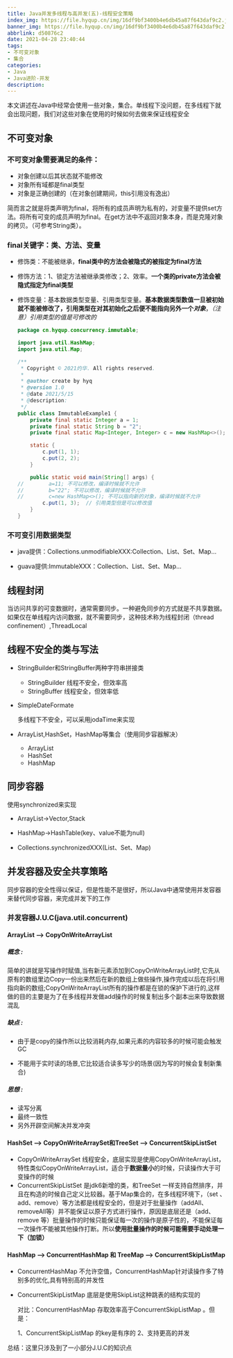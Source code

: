 ```yaml
---
title: Java并发多线程与高并发(五)-线程安全策略
index_img: https://file.hyqup.cn/img/16df9bf3400b4e6db45a87f643daf9c2.jpg
banner_img: https://file.hyqup.cn/img/16df9bf3400b4e6db45a87f643daf9c2.jpg
abbrlink: d50876c2
date: 2021-04-28 23:40:44
tags:
- 不可变对象
- 集合
categories:
- Java
- Java进阶-并发
description:
---
```


本文讲述在Java中经常会使用一些对象，集合。单线程下没问题，在多线程下就会出现问题，我们对这些对象在使用的时候如何去做来保证线程安全

<!-- more -->

## 不可变对象

### 不可变对象需要满足的条件：

- 对象创建以后其状态就不能修改
- 对象所有域都是final类型
- 对象是正确创建的（在对象创建期间，this引用没有逸出）

简而言之就是将类声明为final，将所有的成员声明为私有的，对变量不提供set方法。将所有可变的成员声明为final。在get方法中不返回对象本身，而是克隆对象的拷贝。（可参考String类）。

### final关键字：类、方法、变量

- 修饰类：不能被继承，**final类中的方法会被隐式的被指定为final方法**

- 修饰方法：1、锁定方法被继承类修改；2、效率。**一个类的private方法会被隐式指定为final类型**

- 修饰变量：基本数据类型变量、引用类型变量。**基本数据类型数值一旦被初始就不能被修改了，引用类型在对其初始化之后便不能指向另外一个*对象***，*（注意）引用类型的值是可修改的*

  ```java
  package cn.hyqup.concurrency.immutable;
  
  import java.util.HashMap;
  import java.util.Map;
  
  /**
   * Copyright © 2021灼华. All rights reserved.
   *
   * @author create by hyq
   * @version 1.0
   * @date 2021/5/15
   * @description:
   */
  public class ImmutableExample1 {
      private final static Integer a = 1;
      private final static String b = "2";
      private final static Map<Integer, Integer> c = new HashMap<>();
  
      static {
          c.put(1, 1);
          c.put(2, 2);
      }
  
      public static void main(String[] args) {
  //        a=11; 不可以修改，编译时候就不允许
  //        b="22"; 不可以修改，编译时候就不允许
  //        c=new HashMap<>(); 不可以指向新的对象，编译时候就不允许
          c.put(1, 3);  // 引用类型但是可以修改值
      }
  }
  
  ```

###  不可变引用数据类型

- java提供：Collections.unmodifiableXXX:Collection、List、Set、Map...

- guava提供:ImmutableXXX：Collection、List、Set、Map...


## 线程封闭

当访问共享的可变数据时，通常需要同步。一种避免同步的方式就是不共享数据。如果仅在单线程内访问数据，就不需要同步，这种技术称为线程封闭（thread  confinement）,ThreadLocal

## 线程不安全的类与写法

- StringBuilder和StringBuffer两种字符串拼接类
  - StringBuilder 线程不安全，但效率高
  - StringBuffer 线程安全，但效率低

- SimpleDateFormate

  多线程下不安全，可以采用jodaTime来实现

- ArrayList,HashSet，HashMap等集合（使用同步容器解决）

  - ArrayList
  - HashSet
  - HashMap

## 同步容器

使用synchronized来实现

- ArrayList->Vector,Stack

- HashMap->HashTable(key、value不能为null)

- Collections.synchronizedXXX(List、Set、Map)

## 并发容器及安全共享策略

同步容器的安全性得以保证，但是性能不是很好，所以Java中通常使用并发容器来替代同步容器，来完成并发下的工作

### 并发容器J.U.C(java.util.concurrent)

#### ArrayList --> CopyOnWriteArrayList

##### 概念 : 

简单的讲就是写操作时赋值,当有新元素添加到CopyOnWriteArrayList时,它先从原有的数组里边Copy一份出来然后在新的数组上做些操作,操作完成以后在将引用指向新的数组;CopyOnWriteArrayList所有的操作都是在锁的保护下进行的,这样做的目的主要是为了在多线程并发做add操作的时候复制出多个副本出来导致数据混乱

##### 缺点 :

- 由于是copy的操作所以比较消耗内存,如果元素的内容较多的时候可能会触发GC

- 不能用于实时读的场景,它比较适合读多写少的场景(因为写的时候会复制新集合)

##### 思想 :

- 读写分离
- 最终一致性
- 另外开辟空间解决并发冲突

#### HashSet --> CopyOnWriteArraySet和TreeSet --> ConcurrentSkipListSet

- CopyOnWriteArraySet 线程安全，底层实现是使用CopyOnWriteArrayList，特性类似CopyOnWriteArrayList，适合于**数据量小**的时候，只读操作大于可变操作的时候
-  ConcurrentSkipListSet 是jdk6新增的类，和TreeSet 一样支持自然排序，并且在构造的时候自己定义比较器。基于Map集合的，在多线程环境下，（set 、add、remove）等方法都是线程安全的，但是对于批量操作（addAll、removeAll等）并不能保证以原子方式进行操作，原因是底层还是（add、remove 等）批量操作的时候只能保证每一次的操作是原子性的，不能保证每一次操作不能被其他操作打断。所以**使用批量操作的时候可能需要手动处理一下（加锁）**

#### HashMap --> ConcurrentHashMap 和 TreeMap --> ConcurrentSkipListMap

- ConcurrentHashMap  不允许空值，ConcurrentHashMap针对读操作多了特别多的优化,具有特别高的并发性

- ConcurrentSkipListMap 底层是使用SkipList这种跳表的结构实现的

  

  对比：ConcurrentHashMap  存取效率高于ConcurrentSkipListMap 。但是：

  1、ConcurrentSkipListMap 的key是有序的 2、支持更高的并发

总结：这里只涉及到了一小部分J.U.C的知识点





